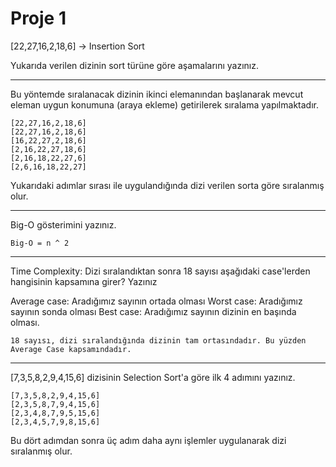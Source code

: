 # Proje 1

[22,27,16,2,18,6] -> Insertion Sort

Yukarıda verilen dizinin sort türüne göre aşamalarını yazınız.
***
Bu yöntemde sıralanacak dizinin ikinci
elemanından başlanarak mevcut eleman uygun konumuna
(araya ekleme) getirilerek sıralama yapılmaktadır.
``` 
[22,27,16,2,18,6]
[22,27,16,2,18,6]
[16,22,27,2,18,6]
[2,16,22,27,18,6]
[2,16,18,22,27,6]
[2,6,16,18,22,27]
```
Yukarıdaki adımlar sırası ile uygulandığında dizi verilen sorta göre sıralanmış olur.
***
Big-O gösterimini yazınız.
``` 
Big-O = n ^ 2
```
***
Time Complexity: Dizi sıralandıktan sonra 18 sayısı aşağıdaki case'lerden hangisinin kapsamına girer? Yazınız

Average case: Aradığımız sayının ortada olması
Worst case: Aradığımız sayının sonda olması
Best case: Aradığımız sayının dizinin en başında olması.
``` 
18 sayısı, dizi sıralandığında dizinin tam ortasındadır. Bu yüzden Average Case kapsamındadır.
```
***
[7,3,5,8,2,9,4,15,6] dizisinin Selection Sort'a göre ilk 4 adımını yazınız.
``` 
[7,3,5,8,2,9,4,15,6]
[2,3,5,8,7,9,4,15,6]
[2,3,4,8,7,9,5,15,6]
[2,3,4,5,7,9,8,15,6]
```
Bu dört adımdan sonra üç adım daha aynı işlemler uygulanarak dizi sıralanmış olur.
